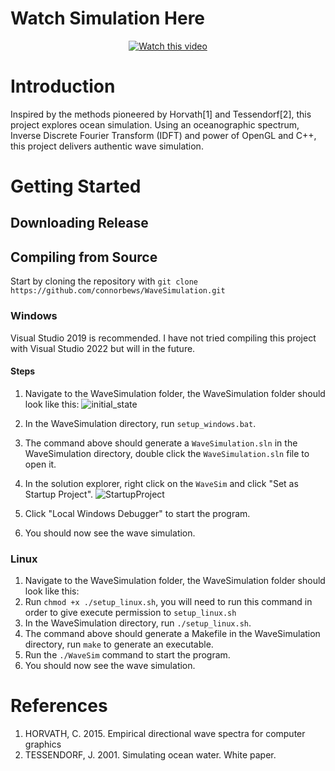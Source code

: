 # Watch Simulation Here

<div align="center">
    <a href="https://youtu.be/CXsKYo364Cg">
        <img src="https://img.youtube.com/vi/CXsKYo364Cg/0.jpg" alt="Watch this video">
    </a>
</div>

# Introduction

Inspired by the methods pioneered by Horvath[1] and Tessendorf[2], this project explores ocean simulation. Using an oceanographic spectrum, Inverse Discrete Fourier Transform (IDFT) and power of OpenGL and C++, this project delivers authentic wave simulation. 

# Getting Started

## Downloading Release

## Compiling from Source

Start by cloning the repository with ```git clone https://github.com/connorbews/WaveSimulation.git```

### Windows

Visual Studio 2019 is recommended. I have not tried compiling this project with Visual Studio 2022 but will in the future.

#### Steps

1. Navigate to the WaveSimulation folder, the WaveSimulation folder should look like this: ![initial_state](https://github.com/user-attachments/assets/0d63f715-f858-4c56-a91a-2337783a3228)

2. In the WaveSimulation directory, run ```setup_windows.bat```.
3. The command above should generate a ```WaveSimulation.sln``` in the WaveSimulation directory, double click the ```WaveSimulation.sln``` file to open it.
4. In the solution explorer, right click on the ```WaveSim``` and click "Set as Startup Project". ![StartupProject](https://github.com/user-attachments/assets/5fa77b2b-a9ec-47de-8d64-a931e69d6301)
5. Click "Local Windows Debugger" to start the program.
6. You should now see the wave simulation.

### Linux

1. Navigate to the WaveSimulation folder, the WaveSimulation folder should look like this:
2. Run ```chmod +x ./setup_linux.sh```, you will need to run this command in order to give execute permission to ```setup_linux.sh```
3. In the WaveSimulation directory, run ```./setup_linux.sh```.
4. The command above should generate a Makefile in the WaveSimulation directory, run ```make``` to generate an executable.
5. Run the ```./WaveSim``` command to start the program.
6. You should now see the wave simulation.

# References

1. HORVATH, C. 2015. Empirical directional wave spectra for computer graphics
2. TESSENDORF, J. 2001. Simulating ocean water. White paper.

